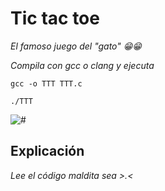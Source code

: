 # Tic tac toe 

_El famoso juego del "gato" 😁😁_

_Compila con gcc o clang y ejecuta_

```
gcc -o TTT TTT.c 
```
```
./TTT
```

<img src=/00.-Sources/Gifs/TTT.gif alt="#"/>

## Explicación 

_Lee el código maldita sea >.<_

